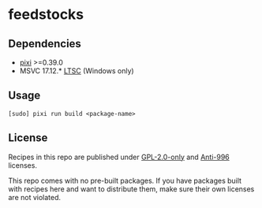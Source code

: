 # feedstocks
## Dependencies
- [pixi][1] >=0.39.0
- MSVC 17.12.* [LTSC][2] (Windows only)
## Usage
```
[sudo] pixi run build <package-name>
```
## License
Recipes in this repo are published under [GPL-2.0-only][3] and [Anti-996][4]
licenses.

This repo comes with no pre-built packages. If you have packages built with
recipes here and want to distribute them, make sure their own licenses are not
violated.

[1]: https://pixi.sh/
[2]: https://learn.microsoft.com/en-us/visualstudio/releases/2022/release-history#evergreen-bootstrappers
[3]: LICENSE#L1-L339
[4]: LICENSE#L343-L388
